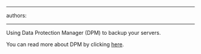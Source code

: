

---
authors:

---




<span class='intro'> Using Data Protection Manager (DPM) to backup your servers.<br> </span>

<p>​You can read more about DPM by clicking <a href="/_layouts/15/FIXUPREDIRECT.ASPX?WebId=3dfc0e07-e23a-4cbb-aac2-e778b71166a2&amp;TermSetId=07da3ddf-0924-4cd2-a6d4-a4809ae20160&amp;TermId=1890c85d-881b-4bba-864e-25fee5ec2e84">here​</a>.​</p><p><br></p>


